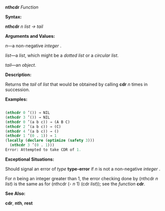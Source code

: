 **nthcdr** *Function* 



**Syntax:** 



**nthcdr** *n list → tail* 



**Arguments and Values:** 



*n*—a non-negative *integer* . 



*list*—a *list*, which might be a *dotted list* or a *circular list*. 



*tail*—an *object*. 



**Description:** 



Returns the *tail* of *list* that would be obtained by calling **cdr** *n* times in succession. 



 



 



**Examples:**
```lisp

(nthcdr 0 ’()) → NIL 
(nthcdr 3 ’()) → NIL 
(nthcdr 0 ’(a b c)) → (A B C) 
(nthcdr 2 ’(a b c)) → (C) 
(nthcdr 4 ’(a b c)) → () 
(nthcdr 1 ’(0 . 1)) → 1 
(locally (declare (optimize (safety 3))) 
  (nthcdr 3 ’(0 . 1))) 
Error: Attempted to take CDR of 1. 

```
**Exceptional Situations:** 



Should signal an error of *type* **type-error** if *n* is not a non-negative *integer* . 



For *n* being an integer greater than 1, the error checking done by (nthcdr *n list*) is the same as for (nthcdr (- *n* 1) (cdr *list*)); see the *function* **cdr**. 



**See Also:** 



**cdr**, **nth**, **rest** 



